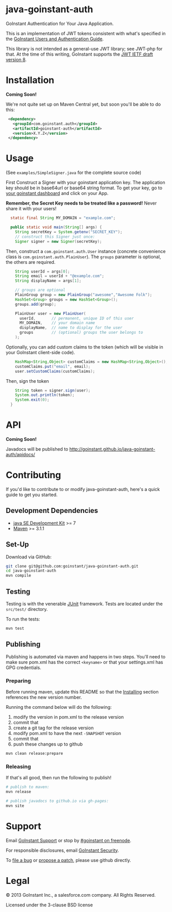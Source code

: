 # java-goinstant-auth

GoInstant Authentication for Your Java Application.

This is an implementation of JWT tokens consistent with what's specified in the
[GoInstant Users and Authentication
Guide](https://developers.goinstant.com/v1/security_and_auth/guides/users_and_authentication.html).

This library is not intended as a general-use JWT library; see JWT-php for
that. At the time of this writing, GoInstant supports the [JWT IETF draft
version 8](https://tools.ietf.org/html/draft-ietf-oauth-json-web-token-08).

# Installation

**Coming Soon!**

We're not quite set up on Maven Central yet, but soon you'll be able to do this:

```xml
 <dependency>
   <groupId>com.goinstant.auth</groupId>
   <artifactId>goinstant-auth</artifactId>
   <version>X.Y.Z</version>
 </dependency>
```

# Usage

(See `examples/SimpleSigner.java` for the complete source code)

First Construct a Signer with your goinstant application key. The application key
should be in base64url or base64 string format. To get your key, go to [your
goinstant dashboard](https://goinstant.com/dashboard) and click on your App.

**Remember, the Secret Key needs to be treated like a password!**
Never share it with your users!

```java
  static final String MY_DOMAIN = "example.com";

  public static void main(String[] args) {
    String secretKey = System.getenv("SECRET_KEY");
    // construct this Signer just once:
    Signer signer = new Signer(secretKey);
```

Then, construct a `com.goinstant.auth.User` instance (concrete convenience
class is `com.goinstant.auth.PlainUser`).  The `groups` parameter is optional,
the others are required.

```java
    String userId = args[0];
    String email = userId + "@example.com";
    String displayName = args[1];

    // groups are optional
    PlainGroup group = new PlainGroup("awesome","Awesome Folk");
    HashSet<Group> groups = new HashSet<Group>();
    groups.add(group);

    PlainUser user = new PlainUser(
      userId,       // permanent, unique ID of this user
      MY_DOMAIN,    // your domain name
      displayName,  // name to display for the user
      groups        // (optional) groups the user belongs to
    );
```

Optionally, you can add custom claims to the token (which will be visible in
your GoInstant client-side code).

```java
    HashMap<String,Object> customClaims = new HashMap<String,Object>();
    customClaims.put("email", email);
    user.setCustomClaims(customClaims);
```

Then, sign the token

```java
    String token = signer.sign(user);
    System.out.println(token);
    System.exit(0);
  }
```

# API

**Coming Soon!**

Javadocs will be published to http://goinstant.github.io/java-goinstant-auth/apidocs/

# Contributing

If you'd like to contribute to or modify java-goinstant-auth, here's a quick
guide to get you started.

## Development Dependencies

- [java SE Development Kit](http://www.oracle.com/technetwork/java/javase/downloads/index.html) >= 7
- [Maven](https://maven.apache.org) >= 3.1.1

## Set-Up

Download via GitHub:

```sh
git clone git@github.com:goinstant/java-goinstant-auth.git
cd java-goinstant-auth
mvn compile
```

## Testing

Testing is with the venerable [JUnit](http://junit.org/) framework.  Tests are
located under the `src/test/` directory.

To run the tests:

```sh
mvn test
```

## Publishing

Publishing is automated via maven and happens in two steps.  You'll need to
make sure pom.xml has the correct `<keyname>` or that your settings.xml has GPG
credentials.

### Preparing

Before running maven, update this README so that the [Installing](#installing)
section references the new version number.

Running the command below will do the following:

1. modify the version in pom.xml to the release version
2. commit that
3. create a git tag for the release version
4. modify pom.xml to have the next `-SNAPSHOT` version
5. commit that
6. push these changes up to github

```sh
mvn clean release:prepare
```

### Releasing

If that's all good, then run the following to publish!

```sh
# publish to maven:
mvn release

# publish javadocs to github.io via gh-pages:
mvn site
```

# Support

Email [GoInstant Support](mailto:support@goinstant.com) or stop by [#goinstant
on freenode](irc://irc.freenode.net#goinstant).

For responsible disclosures, email [GoInstant Security](mailto:security@goinstant.com).

To [file a bug](https://github.com/goinstant/java-goinstant-auth/issues) or
[propose a patch](https://github.com/goinstant/java-goinstant-auth/pulls),
please use github directly.

# Legal

&copy; 2013 GoInstant Inc., a salesforce.com company.  All Rights Reserved.

Licensed under the 3-clause BSD license
